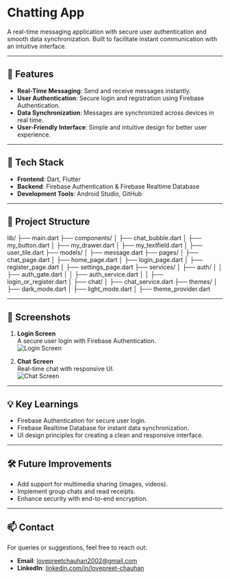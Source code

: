 # **Chatting App**  
A real-time messaging application with secure user authentication and smooth data synchronization. Built to facilitate instant communication with an intuitive interface.

---

## 🚀 **Features**
- **Real-Time Messaging**: Send and receive messages instantly.  
- **User Authentication**: Secure login and registration using Firebase Authentication.  
- **Data Synchronization**: Messages are synchronized across devices in real time.  
- **User-Friendly Interface**: Simple and intuitive design for better user experience.  

---

## 🔧 **Tech Stack**
- **Frontend**: Dart, Flutter  
- **Backend**: Firebase Authentication & Firebase Realtime Database  
- **Development Tools**: Android Studio, GitHub  

---

## 📂 **Project Structure**
lib/ ├── main.dart ├── components/ │ ├── chat_bubble.dart │ ├── my_button.dart │ ├── my_drawer.dart │ ├── my_textfield.dart │ ├── user_tile.dart ├── models/ │ ├── message.dart ├── pages/ │ ├── chat_page.dart │ ├── home_page.dart │ ├── login_page.dart │ ├── register_page.dart │ ├── settings_page.dart ├── services/ │ ├── auth/ │ │ ├── auth_gate.dart │ │ ├── auth_service.dart │ │ ├── login_or_register.dart │ ├── chat/ │ ├── chat_service.dart ├── themes/ │ ├── dark_mode.dart │ ├── light_mode.dart │ ├── theme_provider.dart

---

## 📸 **Screenshots**
1. **Login Screen**  
   A secure user login with Firebase Authentication.  
   ![Login Screen](./screenshots/login_screen.png)

2. **Chat Screen**  
   Real-time chat with responsive UI.  
   ![Chat Screen](./screenshots/chat_screen.png)

---

## 💡 **Key Learnings**
- Firebase Authentication for secure user login.  
- Firebase Realtime Database for instant data synchronization.  
- UI design principles for creating a clean and responsive interface.  

---

## 🛠️ **Future Improvements**
- Add support for multimedia sharing (images, videos).  
- Implement group chats and read receipts.  
- Enhance security with end-to-end encryption.  

---

## 📫 **Contact**
For queries or suggestions, feel free to reach out:  
- **Email**: [lovepreetchauhan2002@gmail.com](mailto:lovepreetchauhan2002@gmail.com)  
- **LinkedIn**: [linkedin.com/in/lovepreet-chauhan](https://linkedin.com/in/lovepreet-chauhan)  

